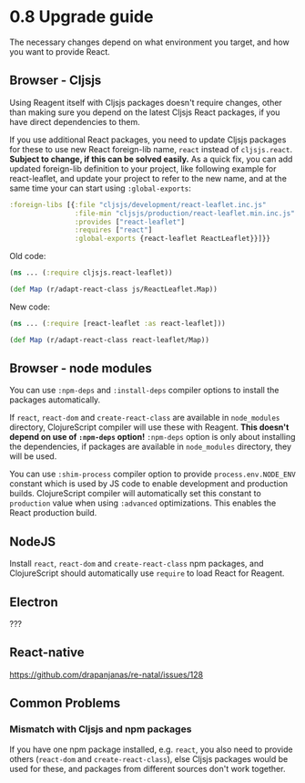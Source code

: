 # 0.8 Upgrade guide

The necessary changes depend on what environment you target, and
how you want to provide React.

## Browser - Cljsjs

Using Reagent itself with Cljsjs packages doesn't require changes,
other than making sure you depend on the latest Cljsjs React packages,
if you have direct dependencies to them.

If you use additional React packages, you need to update Cljsjs packages
for these to use new React foreign-lib name, `react` instead of `cljsjs.react`.
**Subject to change, if this can be solved easily.**
As a quick fix, you can add updated foreign-lib definition to your project,
like following example for react-leaflet, and update your project
to refer to the new name, and at the same time your can start using
`:global-exports`:

```cljs
:foreign-libs [{:file "cljsjs/development/react-leaflet.inc.js"
                :file-min "cljsjs/production/react-leaflet.min.inc.js"
                :provides ["react-leaflet"]
                :requires ["react"]
                :global-exports {react-leaflet ReactLeaflet}}]}}
```

Old code:
```cljs
(ns ... (:require cljsjs.react-leaflet))

(def Map (r/adapt-react-class js/ReactLeaflet.Map))
```

New code:
```cljs
(ns ... (:require [react-leaflet :as react-leaflet]))

(def Map (r/adapt-react-class react-leaflet/Map))
```

## Browser - node modules

You can use `:npm-deps` and `:install-deps` compiler options to
install the packages automatically.

If `react`, `react-dom` and `create-react-class` are available in `node_modules`
directory, ClojureScript compiler will use these with Reagent. **This
doesn't depend on use of `:npm-deps` option!** `:npm-deps` option is only about
installing the dependencies, if packages are available in `node_modules`
directory, they will be used.

You can use `:shim-process` compiler option to provide `process.env.NODE_ENV`
constant which is used by JS code to enable development and production
builds. ClojureScript compiler will automatically set this constant to
`production` value when using `:advanced` optimizations. This enables
the React production build.

## NodeJS

Install `react`, `react-dom` and `create-react-class` npm packages,
and ClojureScript should automatically use `require` to
load React for Reagent.

## Electron

???

## React-native

https://github.com/drapanjanas/re-natal/issues/128

## Common Problems

### Mismatch with Cljsjs and npm packages

If you have one npm package installed, e.g. `react`, you also need
to provide others (`react-dom` and `create-react-class`), else
Cljsjs packages would be used for these, and packages from different sources
don't work together.

